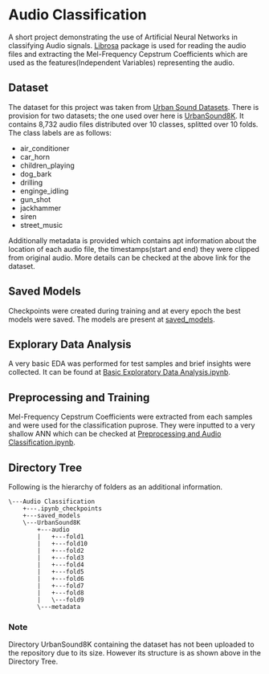 # Audio Classification
A short project demonstrating the use of Artificial Neural Networks in classifying Audio signals. [Librosa](https://librosa.org/doc/latest/index.html)  package is used for reading the audio files and extracting the Mel-Frequency Cepstrum Coefficients which are used as the features(Independent Variables) representing the audio.

## Dataset
The dataset for this project was taken from [Urban Sound Datasets](https://urbansounddataset.weebly.com/). There is provision for two datasets; the one used over here is [UrbanSound8K](https://urbansounddataset.weebly.com/urbansound8k.html). It contains 8,732 audio files distributed over 10 classes, splitted over 10 folds. The class labels are as follows:
* air_conditioner
* car_horn
* children_playing
* dog_bark
* drilling
* enginge_idling
* gun_shot
* jackhammer
* siren
* street_music

Additionally metadata is provided which contains apt information about the location of each audio file, the timestamps(start and end) they were clipped from original audio. More details can be checked at the above link for the dataset.

## Saved Models
Checkpoints were created during training and at every epoch the best models were saved. The models are present at [saved_models](https://github.com/keew13/AI-Explorations/tree/main/Audio%20Classification/saved_models).

## Explorary Data Analysis
A very basic EDA was performed for test samples and brief insights were collected. It can be found at [Basic Exploratory Data Analysis.ipynb](https://github.com/keew13/AI-Explorations/blob/main/Audio%20Classification/Basic%20Explorary%20Data%20Analysis.ipynb).

## Preprocessing and Training
Mel-Frequency Cepstrum Coefficients were extracted from each samples and were used for the classification puprose. They were inputted to a very shallow ANN which can be checked at [Preprocessing and Audio Classification.ipynb](https://github.com/keew13/AI-Explorations/blob/main/Audio%20Classification/Preprocessing%20and%20Audio%20Classification.ipynb).

## Directory Tree
Following is the hierarchy of folders as an additional information.
```
\---Audio Classification
    +---.ipynb_checkpoints
    +---saved_models
    \---UrbanSound8K
        +---audio
        |   +---fold1
        |   +---fold10
        |   +---fold2
        |   +---fold3
        |   +---fold4
        |   +---fold5
        |   +---fold6
        |   +---fold7
        |   +---fold8
        |   \---fold9
        \---metadata
```
### Note
Directory UrbanSound8K containing the dataset has not been uploaded to the repository due to its size. However its structure is as shown above in the Directory Tree.
